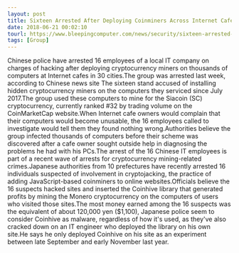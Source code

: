 ```yaml
---
layout: post
title: Sixteen Arrested After Deploying Coinminers Across Internet Cafes in 30 Cities
date: 2018-06-21 00:02:10
tourl: https://www.bleepingcomputer.com/news/security/sixteen-arrested-after-deploying-coinminers-across-internet-cafes-in-30-cities/
tags: [Group]
---
```

Chinese police have arrested 16 employees of a local IT company on charges of hacking after deploying cryptocurrency miners on thousands of computers at Internet cafes in 30 cities.The group was arrested last week, according to Chinese news site The sixteen stand accused of installing hidden cryptocurrency miners on the computers they serviced since July 2017.The group used these computers to mine for the Siacoin (SC) cryptocurrency, currently ranked #32 by trading volume on the CoinMarketCap website.When Internet cafe owners would complain that their computers would become unusable, the 16 employees called to investigate would tell them they found nothing wrong.Authorities believe the group infected thousands of computers before their scheme was discovered after a cafe owner sought outside help in diagnosing the problems he had with his PCs.The arrest of the 16 Chinese IT employees is part of a recent wave of arrests for cryptocurrency mining-related crimes.Japanese authorities from 10 prefectures have recently arrested 16 individuals suspected of involvement in cryptojacking, the practice of adding JavaScript-based coinminers to online websites.Officials believe the 16 suspects hacked sites and inserted the Coinhive library that generated profits by mining the Monero cryptocurrency on the computers of users who visited those sites.The most money earned among the 16 suspects was the equivalent of about 120,000 yen ($1,100), Japanese police seem to consider Coinhive as malware, regardless of how it's used, as they've also cracked down on an IT engineer who deployed the library on his own site.He says he only deployed Coinhive on his site as an experiment between late September and early November last year.